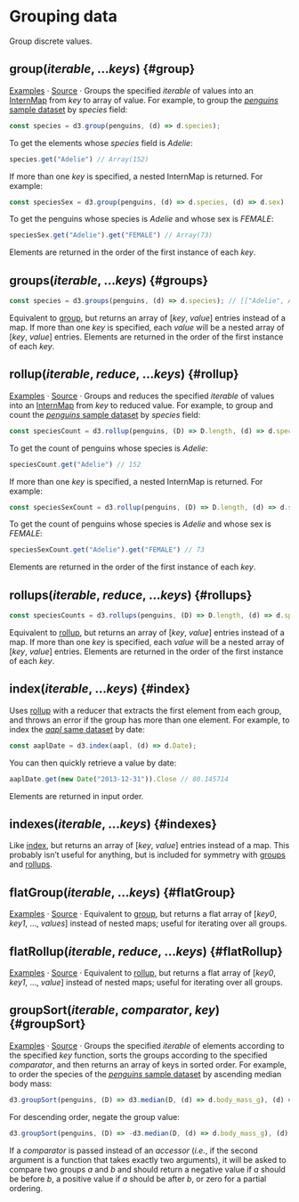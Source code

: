 # Grouping data

Group discrete values.

## group(*iterable*, ...*keys*) {#group}

[Examples](https://observablehq.com/@d3/d3-group-d3-rollup) · [Source](https://github.com/d3/d3-array/blob/main/src/group.js) · Groups the specified *iterable* of values into an [InternMap](./intern.md#InternMap) from *key* to array of value. For example, to group the [*penguins* sample dataset](https://observablehq.com/@observablehq/sample-datasets#penguins) by *species* field:

```js
const species = d3.group(penguins, (d) => d.species);
```

To get the elements whose *species* field is *Adelie*:

```js
species.get("Adelie") // Array(152)
```

If more than one *key* is specified, a nested InternMap is returned. For example:

```js
const speciesSex = d3.group(penguins, (d) => d.species, (d) => d.sex)
```

To get the penguins whose species is *Adelie* and whose sex is *FEMALE*:

```js
speciesSex.get("Adelie").get("FEMALE") // Array(73)
```

Elements are returned in the order of the first instance of each *key*.

## groups(*iterable*, ...*keys*) {#groups}

```js
const species = d3.groups(penguins, (d) => d.species); // [["Adelie", Array(152)], …]
```

Equivalent to [group](#group), but returns an array of [*key*, *value*] entries instead of a map. If more than one *key* is specified, each *value* will be a nested array of [*key*, *value*] entries. Elements are returned in the order of the first instance of each *key*.

## rollup(*iterable*, *reduce*, ...*keys*) {#rollup}

[Examples](https://observablehq.com/@d3/d3-group-d3-rollup) · [Source](https://github.com/d3/d3-array/blob/main/src/group.js) · Groups and reduces the specified *iterable* of values into an [InternMap](./intern.md#InternMap) from *key* to reduced value. For example, to group and count the [*penguins* sample dataset](https://observablehq.com/@observablehq/sample-datasets#penguins) by *species* field:

```js
const speciesCount = d3.rollup(penguins, (D) => D.length, (d) => d.species);
```

To get the count of penguins whose species is *Adelie*:

```js
speciesCount.get("Adelie") // 152
```

If more than one *key* is specified, a nested InternMap is returned. For example:

```js
const speciesSexCount = d3.rollup(penguins, (D) => D.length, (d) => d.species, (d) => d.sex);
```

To get the count of penguins whose species is *Adelie* and whose sex is *FEMALE*:

```js
speciesSexCount.get("Adelie").get("FEMALE") // 73
```

Elements are returned in the order of the first instance of each *key*.

## rollups(*iterable*, *reduce*, ...*keys*) {#rollups}

```js
const speciesCounts = d3.rollups(penguins, (D) => D.length, (d) => d.species); // [["Adelie", 152], …]
```

Equivalent to [rollup](#rollup), but returns an array of [*key*, *value*] entries instead of a map. If more than one *key* is specified, each *value* will be a nested array of [*key*, *value*] entries. Elements are returned in the order of the first instance of each *key*.

## index(*iterable*, ...*keys*) {#index}

Uses [rollup](#rollup) with a reducer that extracts the first element from each group, and throws an error if the group has more than one element. For example, to index the [*aapl* same dataset](https://observablehq.com/@observablehq/sample-datasets#aapl) by date:

```js
const aaplDate = d3.index(aapl, (d) => d.Date);
```

You can then quickly retrieve a value by date:

```js
aaplDate.get(new Date("2013-12-31")).Close // 80.145714
```

Elements are returned in input order.

## indexes(*iterable*, ...*keys*) {#indexes}

Like [index](#index), but returns an array of [*key*, *value*] entries instead of a map. This probably isn’t useful for anything, but is included for symmetry with [groups](#groups) and [rollups](#rollups).

## flatGroup(*iterable*, ...*keys*) {#flatGroup}

[Examples](https://observablehq.com/@d3/d3-flatgroup) · [Source](https://github.com/d3/d3-array/blob/main/src/group.js) · Equivalent to [group](#group), but returns a flat array of [*key0*, *key1*, …, *values*] instead of nested maps; useful for iterating over all groups.

## flatRollup(*iterable*, *reduce*, ...*keys*) {#flatRollup}

[Examples](https://observablehq.com/@d3/d3-flatgroup) · [Source](https://github.com/d3/d3-array/blob/main/src/group.js) · Equivalent to [rollup](#rollup), but returns a flat array of [*key0*, *key1*, …, *value*] instead of nested maps; useful for iterating over all groups.

## groupSort(*iterable*, *comparator*, *key*) {#groupSort}

[Examples](https://observablehq.com/@d3/d3-groupsort) · [Source](https://github.com/d3/d3-array/blob/main/src/groupSort.js) · Groups the specified *iterable* of elements according to the specified *key* function, sorts the groups according to the specified *comparator*, and then returns an array of keys in sorted order. For example, to order the species of the [*penguins* sample dataset](https://observablehq.com/@observablehq/sample-datasets#penguins) by ascending median body mass:

```js
d3.groupSort(penguins, (D) => d3.median(D, (d) => d.body_mass_g), (d) => d.species) // ["Adelie", "Chinstrap", "Gentoo"]
```

For descending order, negate the group value:

```js
d3.groupSort(penguins, (D) => -d3.median(D, (d) => d.body_mass_g), (d) => d.species) // ["Gentoo", "Adelie", "Chinstrap"]
```

If a *comparator* is passed instead of an *accessor* (*i.e.*, if the second argument is a function that takes exactly two arguments), it will be asked to compare two groups *a* and *b* and should return a negative value if *a* should be before *b*, a positive value if *a* should be after *b*, or zero for a partial ordering.
